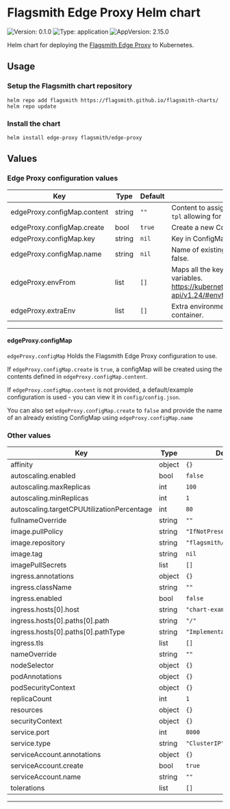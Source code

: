 # Flagsmith Edge Proxy Helm chart
![Version: 0.1.0](https://img.shields.io/badge/Version-0.1.0-informational?style=flat-square) ![Type: application](https://img.shields.io/badge/Type-application-informational?style=flat-square) ![AppVersion: 2.15.0](https://img.shields.io/badge/AppVersion-2.15.0-informational?style=flat-square)

Helm chart for deploying the [Flagsmith Edge Proxy](https://docs.flagsmith.com/advanced-use/edge-proxy) to Kubernetes.

## Usage
### Setup the Flagsmith chart repository
```
helm repo add flagsmith https://flagsmith.github.io/flagsmith-charts/
helm repo update
```

### Install the chart
```
helm install edge-proxy flagsmith/edge-proxy
```

## Values

### Edge Proxy configuration values

| Key | Type | Default | Description |
|-----|------|---------|-------------|
| edgeProxy.configMap.content | string | `""` | Content to assign to the new ConfigMap.  This is passed into `tpl` allowing for templating from values. |
| edgeProxy.configMap.create | bool | `true` | Create a new ConfigMap for the config file. |
| edgeProxy.configMap.key | string | `nil` | Key in ConfigMap to get config from. |
| edgeProxy.configMap.name | string | `nil` | Name of existing ConfigMap to use. Used when create is false. |
| edgeProxy.envFrom | list | `[]` | Maps all the keys on a ConfigMap or Secret as environment variables. https://kubernetes.io/docs/reference/generated/kubernetes-api/v1.24/#envfromsource-v1-core |
| edgeProxy.extraEnv | list | `[]` | Extra environment variables to pass to the Edge Proxy container. |
----------------------------------------------

#### edgeProxy.configMap
`edgeProxy.configMap` Holds the Flagsmith Edge Proxy configuration to use.

If `edgeProxy.configMap.create` is `true`, a configMap will be created using the contents defined in `edgeProxy.configMap.content`.

If `edgeProxy.configMap.content` is not provided, a default/example configuration is used - you can view it in `config/config.json`.

You can also set `edgeProxy.configMap.create` to `false` and provide the name of an already existing ConfigMap using `edgeProxy.configMap.name`


### Other values

| Key | Type | Default | Description |
|-----|------|---------|-------------|
| affinity | object | `{}` |  |
| autoscaling.enabled | bool | `false` |  |
| autoscaling.maxReplicas | int | `100` |  |
| autoscaling.minReplicas | int | `1` |  |
| autoscaling.targetCPUUtilizationPercentage | int | `80` |  |
| fullnameOverride | string | `""` |  |
| image.pullPolicy | string | `"IfNotPresent"` |  |
| image.repository | string | `"flagsmith/edge-proxy"` |  |
| image.tag | string | `nil` |  |
| imagePullSecrets | list | `[]` |  |
| ingress.annotations | object | `{}` |  |
| ingress.className | string | `""` |  |
| ingress.enabled | bool | `false` |  |
| ingress.hosts[0].host | string | `"chart-example.local"` |  |
| ingress.hosts[0].paths[0].path | string | `"/"` |  |
| ingress.hosts[0].paths[0].pathType | string | `"ImplementationSpecific"` |  |
| ingress.tls | list | `[]` |  |
| nameOverride | string | `""` |  |
| nodeSelector | object | `{}` |  |
| podAnnotations | object | `{}` |  |
| podSecurityContext | object | `{}` |  |
| replicaCount | int | `1` |  |
| resources | object | `{}` |  |
| securityContext | object | `{}` |  |
| service.port | int | `8000` |  |
| service.type | string | `"ClusterIP"` |  |
| serviceAccount.annotations | object | `{}` |  |
| serviceAccount.create | bool | `true` |  |
| serviceAccount.name | string | `""` |  |
| tolerations | list | `[]` |  |

----------------------------------------------


